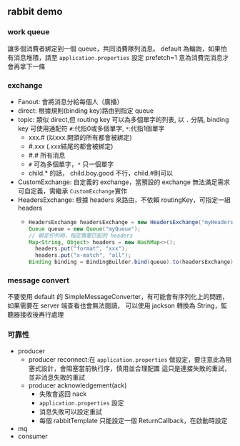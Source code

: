 ## rabbit demo

### work queue
讓多個消費者綁定到一個 queue，共同消費隊列消息。
default 為輪詢，如果怕有消息堆積，請至 `application.properties` 設定 prefetch=1 意為消費完消息才會再拿下一條

### exchange
- Fanout: 會將消息分給每個人（廣播）
- direct: 根據規則(binding key)路由到指定 queue
- topic: 類似 direct,但 routing key 可以為多個單字的列表, 以 `.` 分隔, binding key 可使用通配符 `#`:代指0或多個單字, `*`:代指1個單字
    + xxx.# (以xxx.開頭的所有都會被綁定)
    + #.xxx (.xxx結尾的都會被綁定)
    + #.# 所有消息
    + `#` 可為多個單字，`*` 只一個單字
    + child.* 的話， child.boy.good 不行，child.#則可以
- CustomExchange: 自定義的 exchange，當預設的 exchange 無法滿足需求可自定義，需繼承 `CustomExchange`實作
- HeadersExchange: 根據 headers 來路由，不依賴 routingKey，可指定一組 headers
  + ```java
    HeadersExchange headersExchange = new HeadersExchange("myHeadersExchange");
    Queue queue = new Queue("myQueue");
    // 綁定佇列時，指定需要匹配的 headers
    Map<String, Object> headers = new HashMap<>();
      headers.put("format", "xxx");
      headers.put("x-match", "all");
    Binding binding = BindingBuilder.bind(queue).to(headersExchange).whereAll(headers).match();
    ``` 

### message convert
不要使用 default 的 SimpleMessageConverter，有可能會有序列化上的問題，如果需要在 server 端查看也會無法閱讀，
可以使用 jackson 轉換為 String，監聽器接收後再行處理

### 可靠性
- producer
  + producer reconnect:在 `application.properties` 做設定，要注意此為阻塞式設計，會阻塞當前執行序，慎用並合理配置 這只是連接失敗的重試，並非消息失敗的重試
  + producer acknowledgement(ack)
    + 失敗會返回 nack 
    +  `application.properties` 設定
    + 消息失敗可以設定重試
    + 每個 rabbitTemplate 只能設定一個 ReturnCallback，在啟動時設定
- mq
- consumer